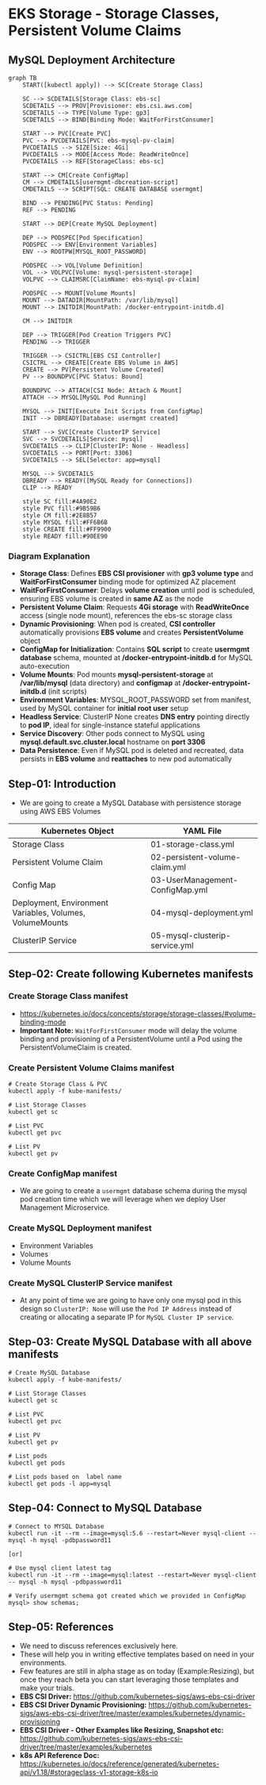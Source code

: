 # EKS Storage -  Storage Classes, Persistent Volume Claims

## MySQL Deployment Architecture

```mermaid
graph TB
    START([kubectl apply]) --> SC[Create Storage Class]
    
    SC --> SCDETAILS[Storage Class: ebs-sc]
    SCDETAILS --> PROV[Provisioner: ebs.csi.aws.com]
    SCDETAILS --> TYPE[Volume Type: gp3]
    SCDETAILS --> BIND[Binding Mode: WaitForFirstConsumer]
    
    START --> PVC[Create PVC]
    PVC --> PVCDETAILS[PVC: ebs-mysql-pv-claim]
    PVCDETAILS --> SIZE[Size: 4Gi]
    PVCDETAILS --> MODE[Access Mode: ReadWriteOnce]
    PVCDETAILS --> REF[StorageClass: ebs-sc]
    
    START --> CM[Create ConfigMap]
    CM --> CMDETAILS[usermgmt-dbcreation-script]
    CMDETAILS --> SCRIPT[SQL: CREATE DATABASE usermgmt]
    
    BIND --> PENDING[PVC Status: Pending]
    REF --> PENDING
    
    START --> DEP[Create MySQL Deployment]
    
    DEP --> PODSPEC[Pod Specification]
    PODSPEC --> ENV[Environment Variables]
    ENV --> ROOTPW[MYSQL_ROOT_PASSWORD]
    
    PODSPEC --> VOL[Volume Definition]
    VOL --> VOLPVC[Volume: mysql-persistent-storage]
    VOLPVC --> CLAIMSRC[ClaimName: ebs-mysql-pv-claim]
    
    PODSPEC --> MOUNT[Volume Mounts]
    MOUNT --> DATADIR[MountPath: /var/lib/mysql]
    MOUNT --> INITDIR[MountPath: /docker-entrypoint-initdb.d]
    
    CM --> INITDIR
    
    DEP --> TRIGGER[Pod Creation Triggers PVC]
    PENDING --> TRIGGER
    
    TRIGGER --> CSICTRL[EBS CSI Controller]
    CSICTRL --> CREATE[Create EBS Volume in AWS]
    CREATE --> PV[Persistent Volume Created]
    PV --> BOUNDPVC[PVC Status: Bound]
    
    BOUNDPVC --> ATTACH[CSI Node: Attach & Mount]
    ATTACH --> MYSQL[MySQL Pod Running]
    
    MYSQL --> INIT[Execute Init Scripts from ConfigMap]
    INIT --> DBREADY[Database: usermgmt created]
    
    START --> SVC[Create ClusterIP Service]
    SVC --> SVCDETAILS[Service: mysql]
    SVCDETAILS --> CLIP[ClusterIP: None - Headless]
    SVCDETAILS --> PORT[Port: 3306]
    SVCDETAILS --> SEL[Selector: app=mysql]
    
    MYSQL --> SVCDETAILS
    DBREADY --> READY([MySQL Ready for Connections])
    CLIP --> READY
    
    style SC fill:#4A90E2
    style PVC fill:#9B59B6
    style CM fill:#2E8B57
    style MYSQL fill:#FF6B6B
    style CREATE fill:#FF9900
    style READY fill:#90EE90
```

### Diagram Explanation

- **Storage Class**: Defines **EBS CSI provisioner** with **gp3 volume type** and **WaitForFirstConsumer** binding mode for optimized AZ placement
- **WaitForFirstConsumer**: Delays **volume creation** until pod is scheduled, ensuring EBS volume is created in **same AZ** as the node
- **Persistent Volume Claim**: Requests **4Gi storage** with **ReadWriteOnce** access (single node mount), references the ebs-sc storage class
- **Dynamic Provisioning**: When pod is created, **CSI controller** automatically provisions **EBS volume** and creates **PersistentVolume** object
- **ConfigMap for Initialization**: Contains **SQL script** to create **usermgmt database** schema, mounted at **/docker-entrypoint-initdb.d** for MySQL auto-execution
- **Volume Mounts**: Pod mounts **mysql-persistent-storage** at **/var/lib/mysql** (data directory) and **configmap** at **/docker-entrypoint-initdb.d** (init scripts)
- **Environment Variables**: MYSQL_ROOT_PASSWORD set from manifest, used by MySQL container for **initial root user** setup
- **Headless Service**: ClusterIP None creates **DNS entry** pointing directly to **pod IP**, ideal for single-instance stateful applications
- **Service Discovery**: Other pods connect to MySQL using **mysql.default.svc.cluster.local** hostname on **port 3306**
- **Data Persistence**: Even if MySQL pod is deleted and recreated, data persists in **EBS volume** and **reattaches** to new pod automatically

## Step-01: Introduction
- We are going to create a MySQL Database with persistence storage using AWS EBS Volumes

| Kubernetes Object  | YAML File |
| ------------- | ------------- |
| Storage Class  | 01-storage-class.yml |
| Persistent Volume Claim | 02-persistent-volume-claim.yml   |
| Config Map  | 03-UserManagement-ConfigMap.yml  |
| Deployment, Environment Variables, Volumes, VolumeMounts  | 04-mysql-deployment.yml  |
| ClusterIP Service  | 05-mysql-clusterip-service.yml  |

## Step-02: Create following Kubernetes manifests
### Create Storage Class manifest
- https://kubernetes.io/docs/concepts/storage/storage-classes/#volume-binding-mode
- **Important Note:** `WaitForFirstConsumer` mode will delay the volume binding and provisioning  of a PersistentVolume until a Pod using the PersistentVolumeClaim is created. 

### Create Persistent Volume Claims manifest
```
# Create Storage Class & PVC
kubectl apply -f kube-manifests/

# List Storage Classes
kubectl get sc

# List PVC
kubectl get pvc 

# List PV
kubectl get pv
```
### Create ConfigMap manifest
- We are going to create a `usermgmt` database schema during the mysql pod creation time which we will leverage when we deploy User Management Microservice. 

### Create MySQL Deployment manifest
- Environment Variables
- Volumes
- Volume Mounts

### Create MySQL ClusterIP Service manifest
- At any point of time we are going to have only one mysql pod in this design so `ClusterIP: None` will use the `Pod IP Address` instead of creating or allocating a separate IP for `MySQL Cluster IP service`.   

## Step-03: Create MySQL Database with all above manifests
```
# Create MySQL Database
kubectl apply -f kube-manifests/

# List Storage Classes
kubectl get sc

# List PVC
kubectl get pvc 

# List PV
kubectl get pv

# List pods
kubectl get pods 

# List pods based on  label name
kubectl get pods -l app=mysql
```

## Step-04: Connect to MySQL Database
```
# Connect to MYSQL Database
kubectl run -it --rm --image=mysql:5.6 --restart=Never mysql-client -- mysql -h mysql -pdbpassword11

[or]

# Use mysql client latest tag
kubectl run -it --rm --image=mysql:latest --restart=Never mysql-client -- mysql -h mysql -pdbpassword11

# Verify usermgmt schema got created which we provided in ConfigMap
mysql> show schemas;
```

## Step-05: References
- We need to discuss references exclusively here. 
- These will help you in writing effective templates based on need in your environments. 
- Few features are still in alpha stage as on today (Example:Resizing), but once they reach beta you can start leveraging those templates and make your trials. 
- **EBS CSI Driver:** https://github.com/kubernetes-sigs/aws-ebs-csi-driver
- **EBS CSI Driver Dynamic Provisioning:**  https://github.com/kubernetes-sigs/aws-ebs-csi-driver/tree/master/examples/kubernetes/dynamic-provisioning
- **EBS CSI Driver - Other Examples like Resizing, Snapshot etc:** https://github.com/kubernetes-sigs/aws-ebs-csi-driver/tree/master/examples/kubernetes
- **k8s API Reference Doc:** https://kubernetes.io/docs/reference/generated/kubernetes-api/v1.18/#storageclass-v1-storage-k8s-io


